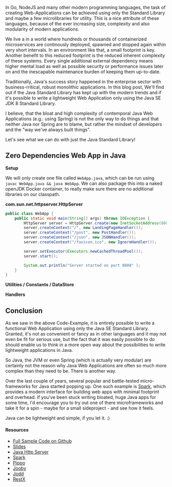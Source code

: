 In Go, NodeJS and many other modern programming languages, the task of creating Web-Applications can be achieved using only the Standard Library and maybe a few microlibraries for utility. This is a nice attribute of these languages, because of the ever increasing size, complexity and also modularity of modern applications.

We live a in a world where hundreds or thousands of containerized microservices are continously deployed, spawned and stopped again within very short intervals. In an environment like that, a small footprint is key. Another benefit to this reduced footprint is the reduced inherent complexity of these systems. Every single additional external dependency means higher mental load as well as possible security or performance issues later on and the inescapable maintenance burden of keeping them up-to-date. 

Traditionally, Java's success story happened in the enterprise sector with business-rritical, robust monolithic applications. In this blog post, We'll find out if the Java Standard Library has kept up with the modern trends and if it's possible to write a lightweight Web Application only using the Java SE JDK 8 Standard Library. 

I believe, that the bloat and high complexity of contemporal Java Web Applications (e.g.: using Spring) is not the only way to do things and that neither Java nor Spring are to blame, but rather the mindset of developers and the "way we've always built things".

Let's see what we can do with just the Java Standard Library!

## Zero Dependencies Web App in Java

**Setup**

We will only create one file called `WebApp.java`, which can be run using `javac WebApp.java && java WebApp`. We can also package this into a naked openJDK Docker container, to really make sure there are no additional libraries on our classpath.

**com.sun.net.httpserver.HttpServer**

```java
public class WebApp {
    public static void main(String[] args) throws IOException {
        HttpServer server = HttpServer.create(new InetSocketAddress(8080), 0);
        server.createContext("/", new LandingPageHandler());
        server.createContext("/post", new PostHandler());
        server.createContext("/json", new JSONHandler());
        server.createContext("/favicon.ico", new IgnoreHandler());

        server.setExecutor(Executors.newCachedThreadPool());
        server.start();

        System.out.println("Server started on port 8080" );
    }
}
```


**Utilities / Constants / DataStore**


**Handlers**




## Conclusion 

As we saw in the above Code-Example, it is entirely possible to write a functional Web Application using only the Java SE Standard Library. Granted, it's not as convenient or fancy as in other languages and it may not even be fit for serious use, but the fact that it was easily possible to do should enable us to think in a more open way about the possibilities to write lightweight applications in Java. 

So Java, the JVM or even Spring (which is actually very modular) are certainly not the reason why Java Web Applications are often so much more complex than they need to be. There is another way. 

Over the last couple of years, several popular and battle-tested micro-frameworks for Java started popping up. One such example is [Spark](http://sparkjava.com/), which provides a modern interface for building web apps with minimal footprint and overhead. If you've been stuck writing bloated, huge Java apps for some time, I'd encourage you to try out one of there microframeworks and take it for a spin - maybe for a small sideproject - and see how it feels.

Java can be lightweight and simple, if you let it. :)

#### Resources

* [Full Sample Code on Github](https://github.com/zupzup/java-0-deps-webapp)
* [Slides](https://docs.google.com/presentation/d/1b645UwekJmlUrurGFPdUWQMJ_Dm9GUf2TgJ_3dgrg8E/edit?usp=sharing)
* [Java Http Server](http://www.java2s.com/Code/Java/JDK-6/LightweightHTTPServer.htm)
* [Spark](http://sparkjava.com/)
* [Pippo](http://www.pippo.ro/)
* [Jooby](http://jooby.org/)
* [Jodd](http://jodd.org/0)
* [RestX](http://restx.io/)
